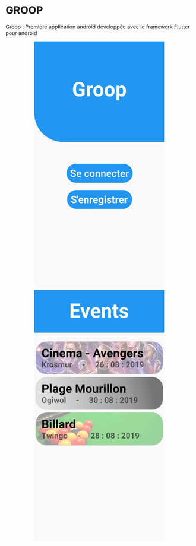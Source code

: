 # GROOP
Groop : Premiere application android développée avec le framework Flutter pour android

<p align="center">
  <img src="https://github.com/ClementPoueyto/Android_app_GROOP/blob/master/Screenshot/1.jpg" width="350" title="hover text">
  <img src="https://github.com/ClementPoueyto/Android_app_GROOP/blob/master/Screenshot/4.jpg" width="350" alt="screenshot">
</p>
